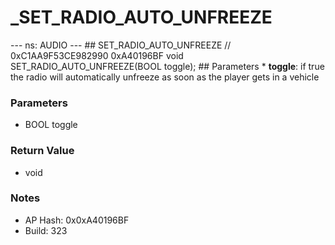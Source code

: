# _SET_RADIO_AUTO_UNFREEZE

--- ns: AUDIO --- ## SET_RADIO_AUTO_UNFREEZE  // 0xC1AA9F53CE982990 0xA40196BF void SET_RADIO_AUTO_UNFREEZE(BOOL toggle);   ## Parameters * **toggle**: if true the radio will automatically unfreeze as soon as the player gets in a vehicle

### Parameters
* BOOL toggle

### Return Value
* void

### Notes
* AP Hash: 0x0xA40196BF
* Build: 323

